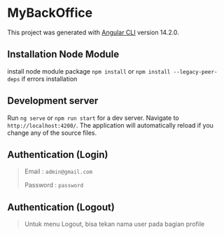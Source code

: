 # MyBackOffice

This project was generated with [Angular CLI](https://github.com/angular/angular-cli) version 14.2.0.

## Installation Node Module

install node module package `npm install` or `npm install --legacy-peer-deps` if errors installation

## Development server

Run `ng serve` or `npm run start` for a dev server. Navigate to `http://localhost:4200/`. The application will automatically reload if you change any of the source files.


## Authentication (Login)
> Email : `admin@gmail.com`
> 
> Password : `password`

## Authentication (Logout)
> Untuk menu Logout, bisa tekan nama user pada bagian profile

